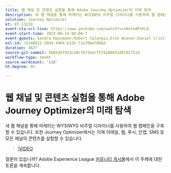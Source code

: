 ```yaml
---
title: 웹 채널 및 콘텐츠 실험을 통해 Adobe Journey Optimizer의 미래 탐색
description: 새 웹 채널을 통해 마케터는 WYSIWYG 비주얼 디자이너를 사용하여 웹 캠페인을 구축할 수 있습니다. 또한 Journey Optimizer에서는 이제 이메일, 웹, 푸시, 인앱, SMS 등 모든 채널의 콘텐츠를 실험할 수 있습니다.
solution: Journey Optimizer
kt: KT-13220
event-cta-url-live: https://www.youtube.com/watch?v=sNsFedPnhL8
event-start-time: 2023-06-14 08:00-7
event-guests: Sandra Hausmann,Robert Calangiu,Erik Wiener,Daniel Cristian Popescu
exl-id: c5240612-29d4-4404-b12b-71e70bb780bd
duration: 3627
source-git-commit: 566bddf933c20c7673b4cf574180852d81027514
workflow-type: tm+mt
source-wordcount: '118'
ht-degree: 0%

---
```


# 웹 채널 및 콘텐츠 실험을 통해 Adobe Journey Optimizer의 미래 탐색

새 웹 채널을 통해 마케터는 WYSIWYG 비주얼 디자이너를 사용하여 웹 캠페인을 구축할 수 있습니다. 또한 Journey Optimizer에서는 이제 이메일, 웹, 푸시, 인앱, SMS 등 모든 채널의 콘텐츠를 실험할 수 있습니다.

>[!VIDEO](https://video.tv.adobe.com/v/3420129/?learn=on)

질문이 있습니까? Adobe Experience League [커뮤니티 게시물](https://experienceleaguecommunities.adobe.com/t5/journey-optimizer-discussions/experience-league-live-post-session-discussion-explore-the/m-p/599366?profile.language=ko#M121)에서 이 주제에 대한 토론을 계속합니다.
